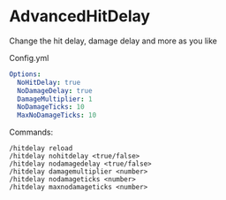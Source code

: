 # AdvancedHitDelay
Change the hit delay, damage delay and more as you like

Config.yml
```yml
Options:
  NoHitDelay: true
  NoDamageDelay: true
  DamageMultiplier: 1
  NoDamageTicks: 10
  MaxNoDamageTicks: 10
```

Commands:
```
/hitdelay reload
/hitdelay nohitdelay <true/false>
/hitdelay nodamagedelay <true/false>
/hitdelay damagemultiplier <number>
/hitdelay nodamageticks <number>
/hitdelay maxnodamageticks <number>
```

